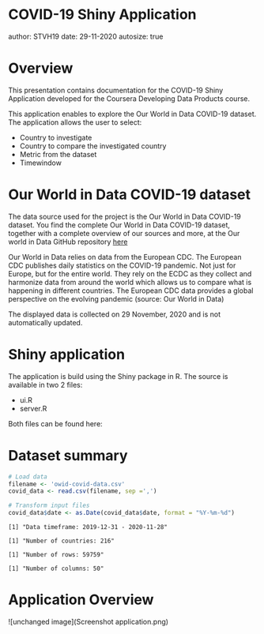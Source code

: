 COVID-19 Shiny Application
========================================================
author: STVH19
date: 29-11-2020
autosize: true

Overview
========================================================

This presentation contains documentation for the COVID-19 Shiny Application developed for the Coursera Developing Data Products course.

This application enables to explore the Our World in Data COVID-19 dataset. The application allows the user to select:

- Country to investigate
- Country to compare the investigated country
- Metric from the dataset
- Timewindow

Our World in Data COVID-19 dataset
========================================================

The data source used for the project is the Our World in Data COVID-19 dataset. You find the complete Our World in Data COVID-19 dataset, together with a complete overview of our sources and more, at the Our world in Data GitHub repository [here](https://ourworldindata.org/coronavirus-source-data#testing-the-our-world-in-data-testing-database)

Our World in Data relies on data from the European CDC. The European CDC publishes daily statistics on the COVID-19 pandemic. Not just for Europe, but for the entire world. They rely on the ECDC as they collect and harmonize data from around the world which allows us to compare what is happening in different countries. The European CDC data provides a global perspective on the evolving pandemic (source: Our World in Data)

The displayed data is collected on 29 November, 2020 and is not automatically updated.


Shiny application
========================================================
The application is build using the Shiny package in R. The source is available in two 2 files:

- ui.R
- server.R

Both files can be found here: 


Dataset summary
========================================================


```r
# Load data
filename <- 'owid-covid-data.csv'
covid_data <- read.csv(filename, sep =',')

# Transform input files
covid_data$date <- as.Date(covid_data$date, format = "%Y-%m-%d")
```

```
[1] "Data timeframe: 2019-12-31 - 2020-11-28"
```

```
[1] "Number of countries: 216"
```

```
[1] "Number of rows: 59759"
```

```
[1] "Number of columns: 50"
```

Application Overview
==========================================

![unchanged image](Screenshot application.png)


